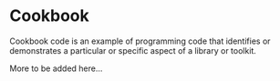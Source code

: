 Cookbook
========

Cookbook code is an example of programming code that identifies or demonstrates a particular or specific aspect of a library or toolkit.

More to be added here...

